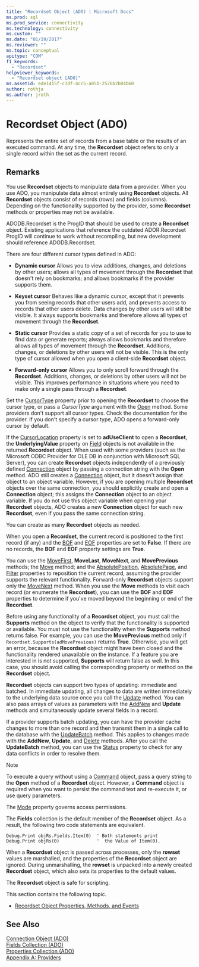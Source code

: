 ```yaml
---
title: "Recordset Object (ADO) | Microsoft Docs"
ms.prod: sql
ms.prod_service: connectivity
ms.technology: connectivity
ms.custom: ""
ms.date: "01/19/2017"
ms.reviewer: ""
ms.topic: conceptual
apitype: "COM"
f1_keywords: 
  - "Recordset"
helpviewer_keywords: 
  - "Recordset object [ADO]"
ms.assetid: ede1415f-c3df-4cc5-a05b-2576b2b84b60
author: rothja
ms.author: jroth
---
```

# Recordset Object (ADO)
Represents the entire set of records from a base table or the results of an executed command. At any time, the **Recordset** object refers to only a single record within the set as the current record.  
  
## Remarks  
 You use **Recordset** objects to manipulate data from a provider. When you use ADO, you manipulate data almost entirely using **Recordset** objects. All **Recordset** objects consist of records (rows) and fields (columns). Depending on the functionality supported by the provider, some **Recordset** methods or properties may not be available.  
  
 ADODB.Recordset is the ProgID that should be used to create a **Recordset** object. Existing applications that reference the outdated ADOR.Recordset ProgID will continue to work without recompiling, but new development should reference ADODB.Recordset.  
  
 There are four different cursor types defined in ADO:  
  
-   **Dynamic cursor** Allows you to view additions, changes, and deletions by other users; allows all types of movement through the **Recordset** that doesn't rely on bookmarks; and allows bookmarks if the provider supports them.  
  
-   **Keyset cursor** Behaves like a dynamic cursor, except that it prevents you from seeing records that other users add, and prevents access to records that other users delete. Data changes by other users will still be visible. It always supports bookmarks and therefore allows all types of movement through the **Recordset**.  
  
-   **Static cursor** Provides a static copy of a set of records for you to use to find data or generate reports; always allows bookmarks and therefore allows all types of movement through the **Recordset**. Additions, changes, or deletions by other users will not be visible. This is the only type of cursor allowed when you open a client-side **Recordset** object.  
  
-   **Forward-only cursor** Allows you to only scroll forward through the **Recordset**. Additions, changes, or deletions by other users will not be visible. This improves performance in situations where you need to make only a single pass through a **Recordset**.  
  
 Set the [CursorType](../../../ado/reference/ado-api/cursortype-property-ado.md) property prior to opening the **Recordset** to choose the cursor type, or pass a *CursorType* argument with the [Open](../../../ado/reference/ado-api/open-method-ado-recordset.md) method. Some providers don't support all cursor types. Check the documentation for the provider. If you don't specify a cursor type, ADO opens a forward-only cursor by default.  
  
 If the [CursorLocation](../../../ado/reference/ado-api/cursorlocation-property-ado.md) property is set to **adUseClient** to open a **Recordset**, the **UnderlyingValue** property on [Field](../../../ado/reference/ado-api/field-object.md) objects is not available in the returned **Recordset** object. When used with some providers (such as the Microsoft ODBC Provider for OLE DB in conjunction with Microsoft SQL Server), you can create **Recordset** objects independently of a previously defined [Connection](../../../ado/reference/ado-api/connection-object-ado.md) object by passing a connection string with the **Open** method. ADO still creates a [Connection](../../../ado/reference/ado-api/connection-object-ado.md) object, but it doesn't assign that object to an object variable. However, if you are opening multiple **Recordset** objects over the same connection, you should explicitly create and open a **Connection** object; this assigns the **Connection** object to an object variable. If you do not use this object variable when opening your **Recordset** objects, ADO creates a new **Connection** object for each new **Recordset**, even if you pass the same connection string.  
  
 You can create as many **Recordset** objects as needed.  
  
 When you open a **Recordset**, the current record is positioned to the first record (if any) and the [BOF](../../../ado/reference/ado-api/bof-eof-properties-ado.md) and [EOF](../../../ado/reference/ado-api/bof-eof-properties-ado.md) properties are set to **False**. If there are no records, the **BOF** and **EOF** property settings are **True**.  
  
 You can use the [MoveFirst](../../../ado/reference/ado-api/movefirst-movelast-movenext-and-moveprevious-methods-ado.md), **MoveLast**, **MoveNext**, and **MovePrevious** methods; the [Move](../../../ado/reference/ado-api/move-method-ado.md) method; and the [AbsolutePosition](../../../ado/reference/ado-api/absoluteposition-property-ado.md), [AbsolutePage](../../../ado/reference/ado-api/absolutepage-property-ado.md), and [Filter](../../../ado/reference/ado-api/filter-property.md) properties to reposition the current record, assuming the provider supports the relevant functionality. Forward-only **Recordset** objects support only the [MoveNext](../../../ado/reference/ado-api/movefirst-movelast-movenext-and-moveprevious-methods-ado.md) method. When you use the **Move** methods to visit each record (or enumerate the **Recordset**), you can use the **BOF** and **EOF** properties to determine if you've moved beyond the beginning or end of the **Recordset**.  
  
 Before using any functionality of a **Recordset** object, you must call the **Supports** method on the object to verify that the functionality is supported or available. You must not use the functionality when the **Supports** method returns false. For example, you can use the **MovePrevious** method only if `Recordset.Supports(adMovePrevious)` returns **True**. Otherwise, you will get an error, because the **Recordset** object might have been closed and the functionality rendered unavailable on the instance. If a feature you are interested in is not supported, **Supports** will return false as well. In this case, you should avoid calling the corresponding property or method on the **Recordset** object.  
  
 **Recordset** objects can support two types of updating: immediate and batched. In immediate updating, all changes to data are written immediately to the underlying data source once you call the [Update](../../../ado/reference/ado-api/update-method.md) method. You can also pass arrays of values as parameters with the [AddNew](../../../ado/reference/ado-api/addnew-method-ado.md) and **Update** methods and simultaneously update several fields in a record.  
  
 If a provider supports batch updating, you can have the provider cache changes to more than one record and then transmit them in a single call to the database with the [UpdateBatch](../../../ado/reference/ado-api/updatebatch-method.md) method. This applies to changes made with the **AddNew**, **Update**, and [Delete](../../../ado/reference/ado-api/delete-method-ado-recordset.md) methods. After you call the **UpdateBatch** method, you can use the [Status](../../../ado/reference/ado-api/status-property-ado-recordset.md) property to check for any data conflicts in order to resolve them.  
  
> [!NOTE]
>  To execute a query without using a [Command](../../../ado/reference/ado-api/command-object-ado.md) object, pass a query string to the **Open** method of a **Recordset** object. However, a **Command** object is required when you want to persist the command text and re-execute it, or use query parameters.  
  
 The [Mode](../../../ado/reference/ado-api/mode-property-ado.md) property governs access permissions.  
  
 The **Fields** collection is the default member of the **Recordset** object. As a result, the following two code statements are equivalent.  
  
```  
Debug.Print objRs.Fields.Item(0)  ' Both statements print   
Debug.Print objRs(0)              '  the Value of Item(0).  
```  
  
 When a **Recordset** object is passed across processes, only the **rowset** values are marshalled, and the properties of the **Recordset** object are ignored. During unmarshalling, the **rowset** is unpacked into a newly created **Recordset** object, which also sets its properties to the default values.  
  
 The **Recordset** object is safe for scripting.  
  
 This section contains the following topic.  
  
-   [Recordset Object Properties, Methods, and Events](../../../ado/reference/ado-api/recordset-object-properties-methods-and-events.md)  
  
## See Also  
 [Connection Object (ADO)](../../../ado/reference/ado-api/connection-object-ado.md)   
 [Fields Collection (ADO)](../../../ado/reference/ado-api/fields-collection-ado.md)   
 [Properties Collection (ADO)](../../../ado/reference/ado-api/properties-collection-ado.md)   
 [Appendix A: Providers](../../../ado/guide/appendixes/appendix-a-providers.md)
